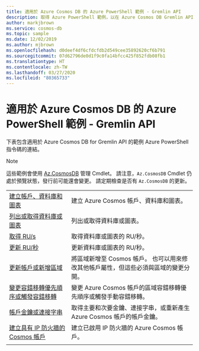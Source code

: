 ```yaml
---
title: 適用於 Azure Cosmos DB 的 Azure PowerShell 範例 - Gremlin API
description: 取得 Azure PowerShell 範例，以在 Azure Cosmos DB Gremlin API 帳戶中執行各種常見工作
author: markjbrown
ms.service: cosmos-db
ms.topic: sample
ms.date: 12/02/2019
ms.author: mjbrown
ms.openlocfilehash: d0deef4df6cfdcfdb2d549cee35892620cf6b791
ms.sourcegitcommit: 07d62796de0d1f9c0fa14bfcc425f852fdb08fb1
ms.translationtype: HT
ms.contentlocale: zh-TW
ms.lasthandoff: 03/27/2020
ms.locfileid: "80365733"
---
```

# <a name="azure-powershell-samples-for-azure-cosmos-db-gremlin-api"></a>適用於 Azure Cosmos DB 的 Azure PowerShell 範例 - Gremlin API

下表包含適用於 Azure Cosmos DB for Gremlin API 的範例 Azure PowerShell 指令碼的連結。

> [!NOTE]
> 這些範例會使用 [Az.CosmosDB](https://docs.microsoft.com/powershell/module/az.cosmosdb) 管理 Cmdlet。 請注意，`Az.CosmosDB` Cmdlet 仍處於預覽狀態，發行前可能還會變更。 請定期檢查是否有 `Az.CosmosDB` 的更新。

| | |
|---|---|
|[建立帳戶、資料庫和圖表](scripts/powershell/gremlin/ps-gremlin-create.md?toc=%2fpowershell%2fmodule%2ftoc.json)| 建立 Azure Cosmos 帳戶、資料庫和圖表。 |
|[列出或取得資料庫或圖表](scripts/powershell/gremlin/ps-gremlin-list-get.md?toc=%2fpowershell%2fmodule%2ftoc.json)| 列出或取得資料庫或圖表。 |
|[取得 RU/s](scripts/powershell/gremlin/ps-gremlin-ru-get.md?toc=%2fpowershell%2fmodule%2ftoc.json)| 取得資料庫或圖表的 RU/秒。 |
|[更新 RU/秒](scripts/powershell/gremlin/ps-gremlin-ru-update.md?toc=%2fpowershell%2fmodule%2ftoc.json)| 更新資料庫或圖表的 RU/秒。 |
|[更新帳戶或新增區域](scripts/powershell/common/ps-account-update.md?toc=%2fpowershell%2fmodule%2ftoc.json)| 將區域新增至 Cosmos 帳戶。 也可以用來修改其他帳戶屬性，但這些必須與區域的變更分開。 |
|[變更容錯移轉優先順序或觸發容錯移轉](scripts/powershell/common/ps-account-failover-priority-update.md?toc=%2fpowershell%2fmodule%2ftoc.json)| 變更 Azure Cosmos 帳戶的區域容錯移轉優先順序或觸發手動容錯移轉。 |
|[帳戶金鑰或連接字串](scripts/powershell/common/ps-account-keys-connection-strings.md?toc=%2fpowershell%2fmodule%2ftoc.json)| 取得主要和次要金鑰、連接字串，或重新產生 Azure Cosmos 帳戶的帳戶金鑰。 |
|[建立具有 IP 防火牆的 Cosmos 帳戶](scripts/powershell/common/ps-account-firewall-create.md?toc=%2fpowershell%2fmodule%2ftoc.json)| 建立已啟用 IP 防火牆的 Azure Cosmos 帳戶。 |
|||
